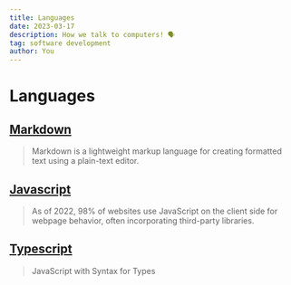 ```yaml
---
title: Languages
date: 2023-03-17
description: How we talk to computers! 🗣
tag: software development
author: You
---
```


# Languages

## [Markdown](https://en.wikipedia.org/wiki/Markdown)

> Markdown is a lightweight markup language for creating formatted text using a plain-text editor.

## [Javascript](https://en.wikipedia.org/wiki/JavaScript)

> As of 2022, 98% of websites use JavaScript on the client side for webpage behavior, often incorporating third-party libraries.

## [Typescript](https://www.typescriptlang.org/)

> JavaScript with Syntax for Types
